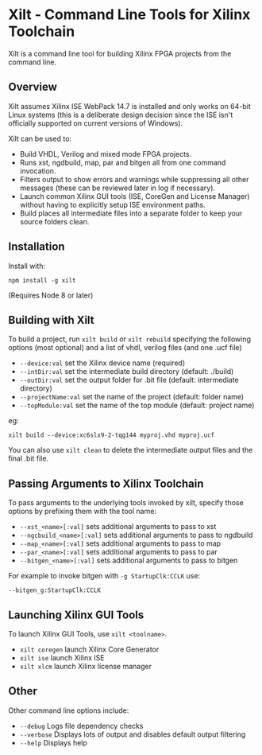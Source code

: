 # Xilt - Command Line Tools for Xilinx Toolchain

Xilt is a command line tool for building Xilinx FPGA projects from the command line.

## Overview

Xilt assumes Xilinx ISE WebPack 14.7 is installed and only works on 64-bit Linux systems (this is a deliberate
design decision since the ISE isn't officially supported on current versions of Windows).

Xilt can be used to:

* Build VHDL, Verilog and mixed mode FPGA projects.
* Runs xst, ngdbuild, map, par and bitgen all from one command invocation.
* Filters output to show errors and warnings while suppressing all other messages (these can be reviewed later in log if necessary).
* Launch common Xilinx GUI tools (ISE, CoreGen and License Manager) without having to explicitly setup ISE environment paths.
* Build places all intermediate files into a separate folder to keep your source folders clean.

## Installation

Install with:

    npm install -g xilt

(Requires Node 8 or later)

## Building with Xilt

To build a project, run `xilt build` or `xilt rebuild` specifying the following options (most optional) and a list of vhdl, verilog files (and one .ucf file)

* `--device:val`            set the Xilinx device name (required)
* `--intDir:val`            set the intermediate build directory (default: ./build)
* `--outDir:val`            set the output folder for .bit file (default: intermediate directory)
* `--projectName:val`       set the name of the project (default: folder name)
* `--topModule:val`         set the name of the top module (default: project name)

eg:

    xilt build --device:xc6slx9-2-tqg144 myproj.vhd myproj.ucf

You can also use `xilt clean` to delete the intermediate output files and the final .bit file.

## Passing Arguments to Xilinx Toolchain

To pass arguments to the underlying tools invoked by xilt, specify those options by prefixing them with the tool name:


* `--xst_<name>[:val]`      sets additional arguments to pass to xst
* `--ngcbuild_<name>[:val]` sets additional arguments to pass to ngdbuild
* `--map_<name>[:val]`      sets additional arguments to pass to map
* `--par_<name>[:val]`      sets additional arguments to pass to par
* `--bitgen_<name>[:val]`   sets additional arguments to pass to bitgen

For example to invoke  bitgen with `-g StartupClk:CCLK` use:

    --bitgen_g:StartupClk:CCLK
    

## Launching Xilinx GUI Tools

To launch Xilinx GUI Tools, use `xilt <toolname>`.

* `xilt coregen`                 launch Xilinx Core Generator
* `xilt ise`                     launch Xilinx ISE
* `xilt xlcm`                    launch Xilinx license manager


## Other

Other command line options include:

* `--debug` Logs file dependency checks
* `--verbose` Displays lots of output and disables default output filtering
* `--help` Displays help
